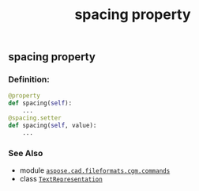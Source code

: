 ﻿---
title: spacing property
second_title: Aspose.CAD for Python via .NET API References
description: 
type: docs
weight: 130
url: /python-net/aspose.cad.fileformats.cgm.commands/textrepresentation/spacing/
is_root: false
---

## spacing property

### Definition:
```python
@property
def spacing(self):
    ...
@spacing.setter
def spacing(self, value):
    ...
```

### See Also
* module [`aspose.cad.fileformats.cgm.commands`](../../)
* class [`TextRepresentation`](/cad/python-net/aspose.cad.fileformats.cgm.commands/textrepresentation)
